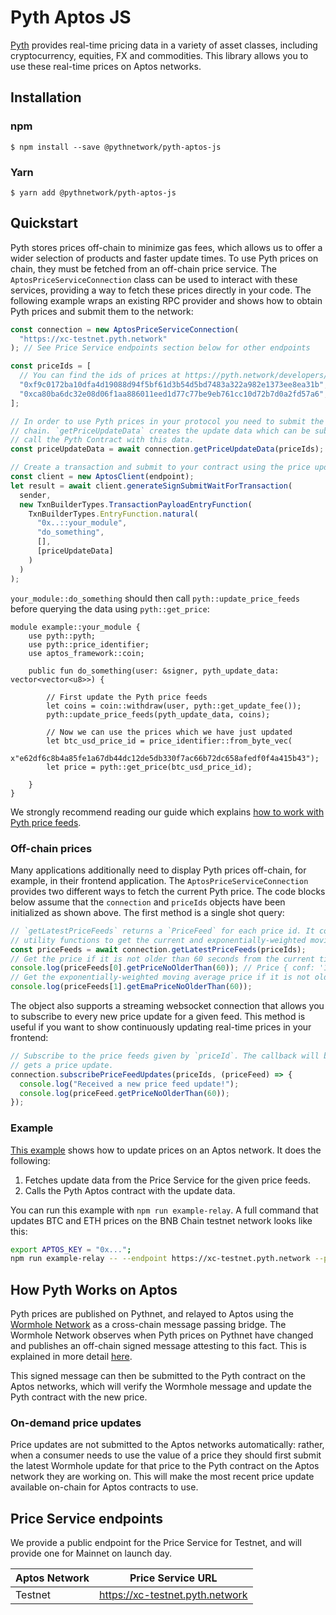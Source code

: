 # Pyth Aptos JS

[Pyth](https://pyth.network/) provides real-time pricing data in a variety of asset classes, including cryptocurrency, equities, FX and commodities. This library allows you to use these real-time prices on Aptos networks.

## Installation

### npm

```
$ npm install --save @pythnetwork/pyth-aptos-js
```

### Yarn

```
$ yarn add @pythnetwork/pyth-aptos-js
```

## Quickstart

Pyth stores prices off-chain to minimize gas fees, which allows us to offer a wider selection of products and faster update times.
To use Pyth prices on chain,
they must be fetched from an off-chain price service. The `AptosPriceServiceConnection` class can be used to interact with these services,
providing a way to fetch these prices directly in your code. The following example wraps an existing RPC provider and shows how to obtain
Pyth prices and submit them to the network:

```typescript
const connection = new AptosPriceServiceConnection(
  "https://xc-testnet.pyth.network"
); // See Price Service endpoints section below for other endpoints

const priceIds = [
  // You can find the ids of prices at https://pyth.network/developers/price-feed-ids#aptos-testnet
  "0xf9c0172ba10dfa4d19088d94f5bf61d3b54d5bd7483a322a982e1373ee8ea31b", // BTC/USD price id in testnet
  "0xca80ba6dc32e08d06f1aa886011eed1d77c77be9eb761cc10d72b7d0a2fd57a6", // ETH/USD price id in testnet
];

// In order to use Pyth prices in your protocol you need to submit the price update data to Pyth contract in your target
// chain. `getPriceUpdateData` creates the update data which can be submitted to your contract. Then your contract should
// call the Pyth Contract with this data.
const priceUpdateData = await connection.getPriceUpdateData(priceIds);

// Create a transaction and submit to your contract using the price update data
const client = new AptosClient(endpoint);
let result = await client.generateSignSubmitWaitForTransaction(
  sender,
  new TxnBuilderTypes.TransactionPayloadEntryFunction(
    TxnBuilderTypes.EntryFunction.natural(
      "0x..::your_module",
      "do_something",
      [],
      [priceUpdateData]
    )
  )
);
```

`your_module::do_something` should then call `pyth::update_price_feeds` before querying the data using `pyth::get_price`:

```move
module example::your_module {
    use pyth::pyth;
    use pyth::price_identifier;
    use aptos_framework::coin;

    public fun do_something(user: &signer, pyth_update_data: vector<vector<u8>>) {

        // First update the Pyth price feeds
        let coins = coin::withdraw(user, pyth::get_update_fee());
        pyth::update_price_feeds(pyth_update_data, coins);

        // Now we can use the prices which we have just updated
        let btc_usd_price_id = price_identifier::from_byte_vec(
            x"e62df6c8b4a85fe1a67db44dc12de5db330f7ac66b72dc658afedf0f4a415b43");
        let price = pyth::get_price(btc_usd_price_id);

    }
}
```

We strongly recommend reading our guide which explains [how to work with Pyth price feeds](https://docs.pyth.network/consume-data/best-practices).

### Off-chain prices

Many applications additionally need to display Pyth prices off-chain, for example, in their frontend application.
The `AptosPriceServiceConnection` provides two different ways to fetch the current Pyth price.
The code blocks below assume that the `connection` and `priceIds` objects have been initialized as shown above.
The first method is a single shot query:

```typescript
// `getLatestPriceFeeds` returns a `PriceFeed` for each price id. It contains all information about a price and has
// utility functions to get the current and exponentially-weighted moving average price, and other functionality.
const priceFeeds = await connection.getLatestPriceFeeds(priceIds);
// Get the price if it is not older than 60 seconds from the current time.
console.log(priceFeeds[0].getPriceNoOlderThan(60)); // Price { conf: '1234', expo: -8, price: '12345678' }
// Get the exponentially-weighted moving average price if it is not older than 60 seconds from the current time.
console.log(priceFeeds[1].getEmaPriceNoOlderThan(60));
```

The object also supports a streaming websocket connection that allows you to subscribe to every new price update for a given feed.
This method is useful if you want to show continuously updating real-time prices in your frontend:

```typescript
// Subscribe to the price feeds given by `priceId`. The callback will be invoked every time the requested feed
// gets a price update.
connection.subscribePriceFeedUpdates(priceIds, (priceFeed) => {
  console.log("Received a new price feed update!");
  console.log(priceFeed.getPriceNoOlderThan(60));
});
```


### Example

[This example](./src/examples/AptosRelay.ts) shows how to update prices on an Aptos network. It does the following:

1. Fetches update data from the Price Service for the given price feeds.
2. Calls the Pyth Aptos contract with the update data.

You can run this example with `npm run example-relay`. A full command that updates BTC and ETH prices on the BNB Chain testnet network looks like this:

```bash
export APTOS_KEY = "0x...";
npm run example-relay -- --endpoint https://xc-testnet.pyth.network --price-ids 0xf9c0172ba10dfa4d19088d94f5bf61d3b54d5bd7483a322a982e1373ee8ea31b 0xca80ba6dc32e08d06f1aa886011eed1d77c77be9eb761cc10d72b7d0a2fd57a6 --full-node https://fullnode.testnet.aptoslabs.com/v1 --pyth-contract 0xaa706d631cde8c634fe1876b0c93e4dec69d0c6ccac30a734e9e257042e81541
```

## How Pyth Works on Aptos

Pyth prices are published on Pythnet, and relayed to Aptos using the [Wormhole Network](https://wormholenetwork.com/) as a cross-chain message passing bridge. The Wormhole Network observes when Pyth prices on Pythnet have changed and publishes an off-chain signed message attesting to this fact. This is explained in more detail [here](https://docs.wormholenetwork.com/wormhole/).

This signed message can then be submitted to the Pyth contract on the Aptos networks, which will verify the Wormhole message and update the Pyth contract with the new price.

### On-demand price updates

Price updates are not submitted to the Aptos networks automatically: rather, when a consumer needs to use the value of a price they should first submit the latest Wormhole update for that price to the Pyth contract on the Aptos network they are working on. This will make the most recent price update available on-chain for Aptos contracts to use.

## Price Service endpoints

We provide a public endpoint for the Price Service for Testnet, and will provide one for Mainnet on launch day.

| Aptos Network | Price Service URL               |
| ------------- | ------------------------------- |
| Testnet       | https://xc-testnet.pyth.network |
